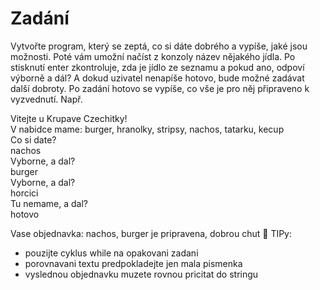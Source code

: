 ﻿# Zadání 

Vytvořte program, který se zeptá, co si dáte dobrého a vypíše, jaké jsou možnosti.
Poté vám umožní načíst z konzoly název nějakého jídla.
Po stisknutí enter zkontroluje, zda je jídlo ze seznamu a pokud ano, odpoví výborně a dál? A dokud uzivatel nenapíše hotovo, bude možné zadávat další dobroty.
Po zadání hotovo se vypíše, co vše je pro něj připraveno k vyzvednutí.
Např.

Vitejte u Krupave Czechitky!  
V nabidce mame: burger, hranolky, stripsy, nachos, tatarku, kecup  
Co si date?  
nachos  
Vyborne, a dal?  
burger  
Vyborne, a dal?  
horcici  
Tu nemame, a dal?  
hotovo

Vase objednavka: nachos, burger je pripravena, dobrou chut 🙂
TIPy:
- pouzijte cyklus while na opakovani zadani
- porovnavani textu predpokladejte jen mala pismenka
- vyslednou objednavku muzete rovnou pricitat do stringu
